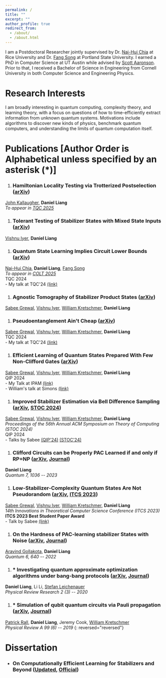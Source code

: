 ```yaml
---
permalink: /
title: ""
excerpt: ""
author_profile: true
redirect_from: 
  - /about/
  - /about.html
---
```


I am a Postdoctoral Researcher jointly supervised by Dr. [Nai-Hui Chia](https://sites.google.com/view/naihuichia) at Rice University and Dr. [Fang Song](https://fangsong.info/) at Portland State University. I earned a PhD in Computer Science at UT Austin while advised by [Scott Aaronson](https://www.scottaaronson.com/). Prior to that, I received a Bachelor of Science in Engineering from Cornell University in both Computer Science and Engineering Physics.

Research Interests
======
I am broadly interesting in quantum computing, complexity theory, and learning theory, with a focus on questions of how to time-efficiently extract information from unknown quantum systems. Motivations include algorithms to discover new kinds of physics, benchmark quantum computers, and understanding the limits of quantum computation itself. 

Publications \[Author Order is Alphabetical unless specified by an asterisk (*)\]
======
1. ### Hamiltonian Locality Testing via Trotterized Postselection ([arXiv](https://arxiv.org/abs/2505.06478))
[John Kallaugher](https://far-qc.sandia.gov/staff/john-kallaugher/), **Daniel Liang**<br />*To appear in [TQC 2025](https://tqc-conference.org/accepted-talks/)*
1. ### Tolerant Testing of Stabilizer States with Mixed State Inputs ([arXiv](https://arxiv.org/abs/2411.08765))
[Vishnu Iyer](https://vishnuiyer.org/), **Daniel Liang**
1. ### Quantum State Learning Implies Circuit Lower Bounds ([arXiv](https://arxiv.org/abs/2405.10242))
[Nai-Hui Chia](https://sites.google.com/view/naihuichia),  **Daniel Liang**, [Fang Song](https://fangsong.info/)<br />*To appear in [COLT 2025](https://learningtheory.org/colt2025/)*<br />TQC 2024<br /> - My talk at TQC'24 [(link)](https://www.youtube.com/watch?v=HMrqT0Svfzs)
1. ### Agnostic Tomography of Stabilizer Product States ([arXiv](https://arxiv.org/abs/2404.03813))
[Sabee Grewal](https://sabeegrewal.com/), [Vishnu Iyer](https://vishnuiyer.org/), [William Kretschmer](https://wkretschmer.github.io/), **Daniel Liang**<br />
1. ### Pseudoentanglement Ain't Cheap ([arXiv](https://arxiv.org/abs/2404.00126))
[Sabee Grewal](https://sabeegrewal.com/), [Vishnu Iyer](https://vishnuiyer.org/), [William Kretschmer](https://wkretschmer.github.io/), **Daniel Liang**<br />TQC 2024<br /> - My talk at TQC'24 [(link)](https://www.youtube.com/watch?v=ixe-9UQsGU8)
1. ### Efficient Learning of Quantum States Prepared With Few Non-Clifford Gates ([arXiv](https://arxiv.org/abs/2305.13409))
[Sabee Grewal](https://sabeegrewal.com/), [Vishnu Iyer](https://vishnuiyer.org/), [William Kretschmer](https://wkretschmer.github.io/), **Daniel Liang**<br />QIP 2024<br /> - My Talk at IPAM [(link)](https://www.youtube.com/watch?v=TxRXHIHmSZU)<br /> - William's talk at Simons [(link)](https://www.youtube.com/watch?v=usEEKgd13OQ)
1. ### Improved Stabilizer Estimation via Bell Difference Sampling ([arXiv](https://arxiv.org/abs/2304.13915), [STOC 2024](https://doi.org/10.1145/3618260.3649738))
[Sabee Grewal](https://sabeegrewal.com/), [Vishnu Iyer](https://vishnuiyer.org/), [William Kretschmer](https://wkretschmer.github.io/), **Daniel Liang**<br />*Proceedings
of the 56th Annual ACM Symposium on Theory of Computing (STOC 2024)*<br />QIP 2024<br /> - Talks by Sabee [(QIP'24)](https://www.youtube.com/watch?v=FsBSuAEOkVY) [(STOC'24)](https://www.youtube.com/watch?v=IQUBSyXP5I0)
1. ### Clifford Circuits can be Properly PAC Learned if and only if RP=NP ([arXiv](https://arxiv.org/abs/2204.06638), [Journal](https://doi.org/10.22331/q-2023-06-07-1036))
**Daniel Liang**<br />*Quantum 7, 1036 -- 2023*
1. ### Low-Stabilizer-Complexity Quantum States Are Not Pseudorandom ([arXiv](https://arxiv.org/abs/2209.14530), [ITCS 2023](https://doi.org/10.4230/LIPIcs.ITCS.2023.64))
[Sabee Grewal](https://sabeegrewal.com/), [Vishnu Iyer](https://vishnuiyer.org/), [William Kretschmer](https://wkretschmer.github.io/), **Daniel Liang**<br />*14th Innovations in Theoretical Computer Science Conference (ITCS 2023)*<br />**ITCS 2023 Best Student Paper Award**<br /> - Talk by Sabee [(link)](https://www.youtube.com/watch?v=-osdMWjIcq8)
1. ### On the Hardness of PAC-learning stabilizer States with Noise ([arXiv](https://arxiv.org/abs/2102.05174), [Journal](https://doi.org/10.22331%2Fq-2022-02-02-640))
[Aravind Gollakota](https://www.cs.utexas.edu/~aravindg/), **Daniel Liang**<br />*Quantum 6, 640 -- 2022*
1. ### * Investigating quantum approximate optimization algorithms under bang-bang protocols ([arXiv](https://arxiv.org/abs/2005.13103), [Journal](https://doi.org/10.1103%2Fphysrevresearch.2.033402))
**Daniel Liang**, Li Li, [Stefan Leichenauer](https://scholar.google.com/citations?user=U_zDsW0AAAAJ&hl=en)<br />*Physical Review Research 2 (3) -- 2020*
1. ### * Simulation of qubit quantum circuits via Pauli propagation ([arXiv](https://arxiv.org/abs/1901.09070), [Journal](https://doi.org/10.1103%2Fphysreva.99.062337))
[Patrick Rall](https://patrickrall.com/), **Daniel Liang**, Jeremy Cook, [William Kretschmer](https://wkretschmer.github.io/)<br />*Physical Review A 99 (6) -- 2019*
{: reversed="reversed"}

Dissertation
======
- ### On Computationally Efficient Learning for Stabilizers and Beyond ([Updated](/files/pdf/Dissertation.pdf), [Official](https://doi.org/10.26153/tsw/49973))
